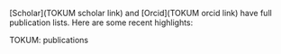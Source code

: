[Scholar](TOKUM scholar link) and [Orcid](TOKUM orcid link) have full publication lists. Here are some recent highlights:  


TOKUM: publications